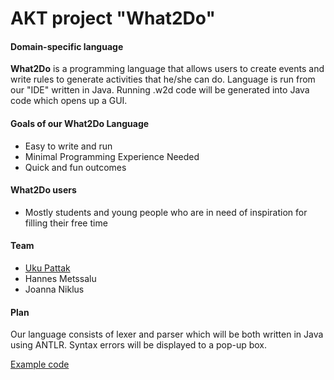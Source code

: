 AKT project "What2Do"
===========

#### Domain-specific language

**What2Do** is a programming language that allows users to create events and write rules to generate activities that he/she can do. Language is run from our "IDE" written in Java. Running .w2d code will be generated into Java code which opens up a GUI.

#### Goals of our What2Do Language
* Easy to write and run
* Minimal Programming Experience Needed
* Quick and fun outcomes

#### What2Do users
* Mostly students and young people who are in need of inspiration for filling their free time

#### Team
* [Uku Pattak](https://www.linkedin.com/pub/uku-pattak/68/932/241)
* Hannes Metssalu
* Joanna Niklus

#### Plan
Our language consists of lexer and parser which will be both written in Java using ANTLR. Syntax errors will be displayed to a pop-up box.

[Example code](https://github.com/ukupat/akt-project/wiki/Example-Code)
